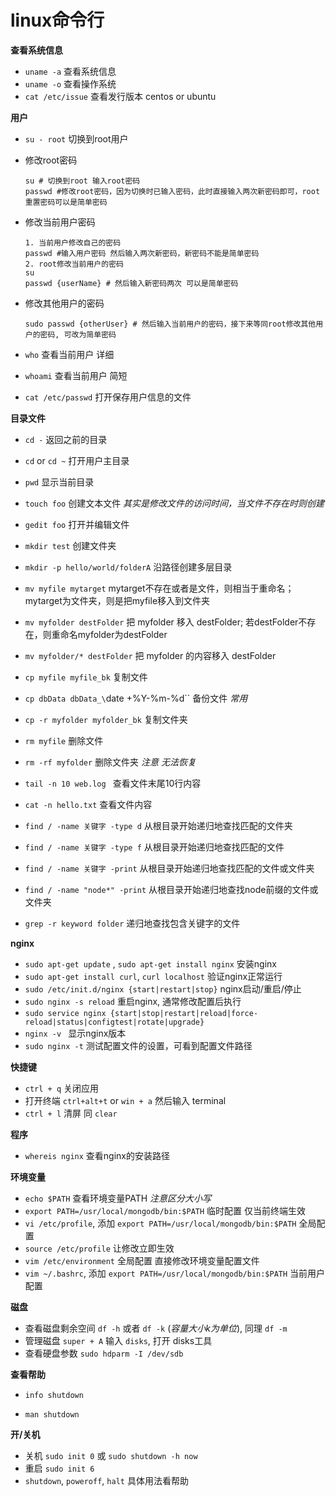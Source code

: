 linux命令行
======

**查看系统信息**
- `uname -a` 查看系统信息
- `uname -o` 查看操作系统
- `cat /etc/issue`  查看发行版本 centos or ubuntu

**用户**

- `su - root` 切换到root用户
- 修改root密码   
  ```
  su # 切换到root 输入root密码
  passwd #修改root密码，因为切换时已输入密码，此时直接输入两次新密码即可，root重置密码可以是简单密码
  ```
- 修改当前用户密码
  ```
  1. 当前用户修改自己的密码
  passwd #输入用户密码 然后输入两次新密码，新密码不能是简单密码
  2. root修改当前用户的密码
  su
  passwd {userName} # 然后输入新密码两次 可以是简单密码
  ```

- 修改其他用户的密码
  ```
  sudo passwd {otherUser} # 然后输入当前用户的密码，接下来等同root修改其他用户的密码, 可改为简单密码
  ```

- `who` 查看当前用户 详细
- `whoami`  查看当前用户 简短
- `cat /etc/passwd` 打开保存用户信息的文件

**目录文件**

- `cd -` 返回之前的目录
- `cd` or `cd ~` 打开用户主目录
- `pwd` 显示当前目录

- `touch foo` 创建文本文件 *其实是修改文件的访问时间，当文件不存在时则创建*
- `gedit foo` 打开并编辑文件

- `mkdir test` 创建文件夹
- `mkdir -p hello/world/folderA` 沿路径创建多层目录

- `mv myfile mytarget` mytarget不存在或者是文件，则相当于重命名； mytarget为文件夹，则是把myfile移入到文件夹
- `mv myfolder destFolder` 把 myfolder 移入 destFolder; 若destFolder不存在，则重命名myfolder为destFolder
- `mv myfolder/* destFolder` 把 myfolder 的内容移入 destFolder

- `cp myfile myfile_bk` 复制文件
- `cp dbData dbData_\`date +%Y-%m-%d\`` 备份文件 *常用*
- `cp -r myfolder myfolder_bk` 复制文件夹

- `rm myfile` 删除文件
- `rm -rf myfolder` 删除文件夹 *注意 无法恢复*

- `tail -n 10 web.log ` 查看文件末尾10行内容
- `cat -n hello.txt` 查看文件内容

- `find / -name 关键字 -type d` 从根目录开始递归地查找匹配的文件夹
- `find / -name 关键字 -type f` 从根目录开始递归地查找匹配的文件
- `find / -name 关键字 -print` 从根目录开始递归地查找匹配的文件或文件夹
- `find / -name "node*" -print` 从根目录开始递归地查找node前缀的文件或文件夹
- `grep -r keyword folder`  递归地查找包含关键字的文件

**nginx**

- `sudo apt-get update` , `sudo apt-get install nginx` 安装nginx
- `sudo apt-get install curl`, `curl localhost` 验证nginx正常运行
- `sudo /etc/init.d/nginx {start|restart|stop}` nginx启动/重启/停止
- `sudo nginx -s reload` 重启nginx, 通常修改配置后执行
- `sudo service nginx {start|stop|restart|reload|force-reload|status|configtest|rotate|upgrade}` 
- `nginx -v ` 显示nginx版本
- `sudo nginx -t` 测试配置文件的设置，可看到配置文件路径

**快捷键**
- `ctrl + q` 关闭应用
- 打开终端 `ctrl+alt+t` or `win + a` 然后输入 terminal
- `ctrl + l` 清屏 同  `clear`

**程序**
- `whereis nginx` 查看nginx的安装路径

**环境变量**
- `echo $PATH` 查看环境变量PATH *注意区分大小写*
- `export PATH=/usr/local/mongodb/bin:$PATH` 临时配置 仅当前终端生效
- `vi /etc/profile`, 添加 `export PATH=/usr/local/mongodb/bin:$PATH` 全局配置
- `source /etc/profile` 让修改立即生效
- `vim /etc/environment` 全局配置 直接修改环境变量配置文件
- `vim ~/.bashrc`, 添加 `export PATH=/usr/local/mongodb/bin:$PATH` 当前用户配置

**磁盘**
- 查看磁盘剩余空间 `df -h` 或者 `df -k` (*容量大小k为单位*), 同理 `df -m`
- 管理磁盘 `super + A` 输入 `disks`, 打开 disks工具
- 查看硬盘参数 `sudo hdparm -I /dev/sdb`

**查看帮助**
- `info shutdown`   
  
- `man shutdown`

**开/关机**
- 关机 `sudo init 0` 或 `sudo shutdown -h now`
- 重启 `sudo init 6`
- `shutdown`, `poweroff`, `halt` 具体用法看帮助